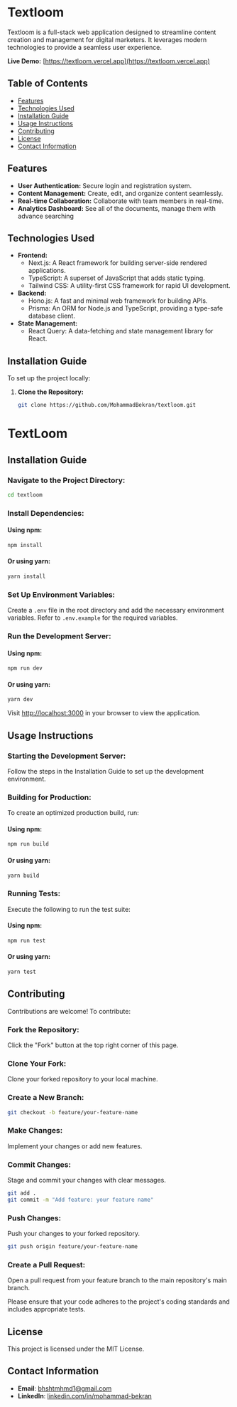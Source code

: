 # Textloom

Textloom is a full-stack web application designed to streamline content creation and management for digital marketers. It leverages modern technologies to provide a seamless user experience.

**Live Demo:** [https://textloom.vercel.app](https://textloom.vercel.app)

## Table of Contents

- [Features](#features)
- [Technologies Used](#technologies-used)
- [Installation Guide](#installation-guide)
- [Usage Instructions](#usage-instructions)
- [Contributing](#contributing)
- [License](#license)
- [Contact Information](#contact-information)

## Features

- **User Authentication:** Secure login and registration system.
- **Content Management:** Create, edit, and organize content seamlessly.
- **Real-time Collaboration:** Collaborate with team members in real-time.
- **Analytics Dashboard:** See all of the documents, manage them with advance searching

## Technologies Used

- **Frontend:**
  - Next.js: A React framework for building server-side rendered applications.
  - TypeScript: A superset of JavaScript that adds static typing.
  - Tailwind CSS: A utility-first CSS framework for rapid UI development.
- **Backend:**
  - Hono.js: A fast and minimal web framework for building APIs.
  - Prisma: An ORM for Node.js and TypeScript, providing a type-safe database client.
- **State Management:**
  - React Query: A data-fetching and state management library for React.

## Installation Guide

To set up the project locally:

1. **Clone the Repository:**

   ```bash
   git clone https://github.com/MohammadBekran/textloom.git
# TextLoom

## Installation Guide

### Navigate to the Project Directory:
```bash
cd textloom
```

### Install Dependencies:

#### Using npm:
```bash
npm install
```

#### Or using yarn:
```bash
yarn install
```

### Set Up Environment Variables:
Create a `.env` file in the root directory and add the necessary environment variables. Refer to `.env.example` for the required variables.

### Run the Development Server:

#### Using npm:
```bash
npm run dev
```

#### Or using yarn:
```bash
yarn dev
```

Visit [http://localhost:3000](http://localhost:3000) in your browser to view the application.

## Usage Instructions

### Starting the Development Server:
Follow the steps in the Installation Guide to set up the development environment.

### Building for Production:
To create an optimized production build, run:

#### Using npm:
```bash
npm run build
```

#### Or using yarn:
```bash
yarn build
```

### Running Tests:
Execute the following to run the test suite:

#### Using npm:
```bash
npm run test
```

#### Or using yarn:
```bash
yarn test
```

## Contributing
Contributions are welcome! To contribute:

### Fork the Repository:
Click the "Fork" button at the top right corner of this page.

### Clone Your Fork:
Clone your forked repository to your local machine.

### Create a New Branch:
```bash
git checkout -b feature/your-feature-name
```

### Make Changes:
Implement your changes or add new features.

### Commit Changes:
Stage and commit your changes with clear messages.
```bash
git add .
git commit -m "Add feature: your feature name"
```

### Push Changes:
Push your changes to your forked repository.
```bash
git push origin feature/your-feature-name
```

### Create a Pull Request:
Open a pull request from your feature branch to the main repository's main branch.

Please ensure that your code adheres to the project's coding standards and includes appropriate tests.

## License
This project is licensed under the MIT License.

## Contact Information
- **Email**: bhshtmhmd1@gmail.com
- **LinkedIn**: [linkedin.com/in/mohammad-bekran](https://linkedin.com/in/mohammad-bekran)
